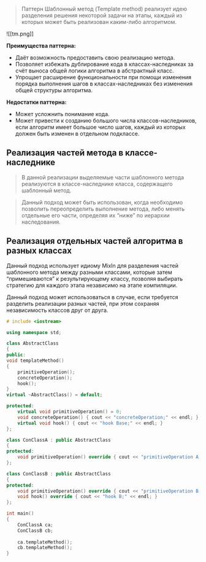 >Паттерн Шаблонный метод (Template method) реализует идею разделения решения некоторой задачи на этапы, каждый из которых может быть реализован каким-либо алгоритмом.

![[tm.png]]


**Преимущества паттерна:**
- Даёт возможность предоставить свою реализацию метода.
- Позволяет избежать дублирование кода в классах-наследниках за счёт выноса общей логики алгоритма в абстрактный класс.
- Упрощает расширение функциональности при помощи изменения порядка выполнения шагов в классах-наследниках без изменения общей структуры алгоритма.

**Недостатки паттерна:**
- Может усложнить понимание кода.
- Может привести к созданию большого числа классов-наследников, если алгоритм имеет большое число шагов, каждый из которых должен быть изменен в отдельном подклассе.

## Реализация частей метода в классе-наследнике

>В данной реализации выделяемые части шаблонного метода реализуются в классе-наследнике класса, содержащего шаблонный метод.

>Данный подход может быть использован, когда необходимо позволить переопределить выполнение метода, либо менять отдельные его части, определяя их “ниже” по иерархии наследования.
## Реализация отдельных частей алгоритма в разных классах

Данный подход использует идиому MixIn для разделения частей шаблонного метода между разными классами, которые затем “примешиваются” к результирующему классу, позволяя выбирать стратегию для каждого этапа независимо на этапе компиляции.

Данный подход может использоваться в случае, если требуется разделить реализации разных частей, при этом сохраняя независимость классов друг от друга.


```c++
# include <iostream>

using namespace std;

class AbstractClass
{
public:
void templateMethod()
{
	primitiveOperation();
	concreteOperation();
	hook();
}
virtual ~AbstractClass() = default;

protected:
	virtual void primitiveOperation() = 0;
	void concreteOperation() { cout << "concreteOperation;" << endl; }
	virtual void hook() { cout << "hook Base;" << endl; }
};

class ConClassA : public AbstractClass
{
protected:
	void primitiveOperation() override { cout << "primitiveOperation A;" << endl; }
};

class ConClassB : public AbstractClass
{
protected:
	void primitiveOperation() override { cout << "primitiveOperation B;" << endl; }
	void hook() override { cout << "hook B;" << endl; }
};

int main()
{
	ConClassA ca;
	ConClassB cb;
	
	ca.templateMethod();
	cb.templateMethod();
}

```

